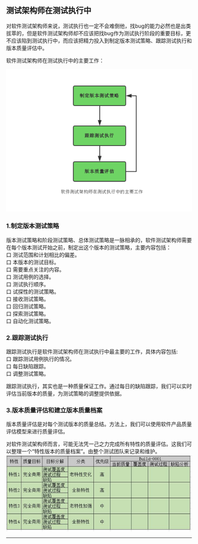 ## 测试架构师在测试执行中

对软件测试架构师来说，测试执行也一定不会难倒他，找bug的能力必然也是出类拔萃的，但是软件测试架构师却不应该把找bug作为测试执行阶段的重要目标，更不应该陷到测试执行中，而应该把精力投入到制定版本测试策略、跟踪测试执行和版本质量评估中。

软件测试架构师在测试执行中的主要工作：

![](resFiles/r2/软件测试架构师在测试执行中的主要工作.jpg)

### 1.制定版本测试策略

版本测试策略和阶段测试策略、总体测试策略是一脉相承的，软件测试架构师需要在每个版本测试开始之前，制定出这个版本的测试策略，主要内容包括：</br>
口  测试范围和计划相比的偏差。</br>
口  本版本的测试目标。</br>
口  需要重点关注的内容。</br>
口  测试用例的选择。</br>
口  测试执行顺序。</br>
口  试探性的测试策略。</br>
口  接收测试策略。</br>
口  回归测试策略。</br>
口  探索测试策略。</br>
口  自动化测试策略。</br>

### 2.跟踪测试执行

跟踪测试执行是软件测试架构师在测试执行中最主要的工作，具体内容包括:</br>
口  跟踪测试用例执行的情况。</br>
口  每日缺陷跟踪。</br>
口  调整测试策略。</br>

跟踪测试执行，其实也是一种质量保证工作。通过每日的缺陷跟踪，我们可以实时评估当前版本的质量，为测试策略的调整提供依据。

### 3.版本质量评估和建立版本质量档案

版本质量评估是对每个测试版本的质量总结。方法上，我们可以使用软件产品质量评估模型来进行质量评估。

对软件测试架构师而言，可能无法凭一己之力完成所有特性的质量评估。这我们可以整理一个“特性版本的质量档案”。由整个测试团队来记录和维护。
![](resFiles/r2/特性版本质量档案.jpg)

* * *
